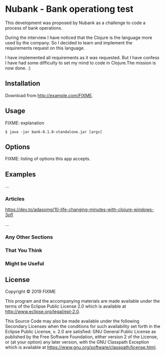 # Nubank - Bank operationg test

This development was proposed by Nubank as a challenge to code a process of bank operations.

During the interview I have noticed that the Clojure is the language more used by the company. So I decided to learn and implement the requirements request on this language.

I have implemented all requirements as it was requested. But I have confess I have had some difficulty to set my mind to code in Clojure.The mission is now done. :)


## Installation

Download from http://example.com/FIXME.

## Usage

FIXME: explanation

    $ java -jar bank-0.1.0-standalone.jar [args]

## Options

FIXME: listing of options this app accepts.

## Examples

...

### Articles
https://dev.to/adasomg/10-life-changing-minutes-with-clojure-windows-3ofl

...

### Any Other Sections
### That You Think
### Might be Useful

## License



Copyright © 2019 FIXME

This program and the accompanying materials are made available under the
terms of the Eclipse Public License 2.0 which is available at
http://www.eclipse.org/legal/epl-2.0.

This Source Code may also be made available under the following Secondary
Licenses when the conditions for such availability set forth in the Eclipse
Public License, v. 2.0 are satisfied: GNU General Public License as published by
the Free Software Foundation, either version 2 of the License, or (at your
option) any later version, with the GNU Classpath Exception which is available
at https://www.gnu.org/software/classpath/license.html.
